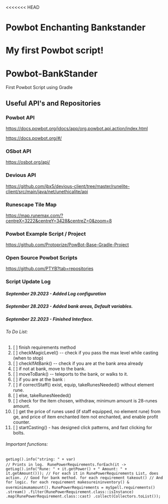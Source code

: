 <<<<<<< HEAD
# Powbot Enchanting Bankstander
My first Powbot script!
=======
# Powbot-BankStander
First Powbot Script using Gradle
>>>>>>> 

## Useful API's and Repositories

### Powbot API
https://docs.powbot.org/jdocs/app/org.powbot.api.action/index.html

https://docs.powbot.org/#/

### OSbot API   
https://osbot.org/api/

### Devious API
https://github.com/jbx5/devious-client/tree/master/runelite-client/src/main/java/net/unethicalite/api

### Runescape Tile Map
https://map.runemax.com/?centreX=3222&centreY=3428&centreZ=0&zoom=8

### Powbot Example Script / Project
https://github.com/Protoprize/PowBot-Base-Gradle-Project

### Open Source Powbot Scripts
https://github.com/PTYB?tab=repositories


### Script Update Log
##### September 29.2023 - Added Log configuration
##### September 28.2023 - Added bank areas, Default variables.
##### September 22.2023 - Finished Interface.


###### To Do List:
1. [ ] finish requirements method
2. [ ] checkMagicLevel() -- check if you pass the max level while casting (when to stop)
3. [ ] checkIfAtBank() -- check if you are at the bank area already
4. [ ] if not at bank, move to the bank.
5. [ ] moveToBank() -- teleports to the bank, or walks to it.
6. [ ] if you are at the bank :
7. [ ] if correctStaff() exist, equip, takeRunesNeeded() without element rune.
8. [ ] else, takeRunesNeeded()
9. [ ] check for the item chosen, withdraw, minimum amount is 28-runes amount.
10. [ ] get the price of runes used (if staff equipped, no element rune) from ge, and price of item enchanted item not enchanted, and enable profit counter.
11. [ ] startCasting() - has designed click patterns, and fast clicking for bolts.


###### Important functions:
`getLog().info("string: " + var)                                                                              // Prints in log.
`
`RunePowerRequirements.forEach(it -> getLog().info("Rune: " + it.getPower() + " Amount: " + it.getAmount())); // For each it in RunePowerRequirements List, does action.
                                                                                                             // Good for bank method. for each requirement takeout()
                                                                                                             // And for logic. for each requirement makesureininventory() & overminimumamount().`
`RunePowerRequirements = mySpell.requirements()
        .stream()
        .filter(RunePowerRequirement.class::isInstance)
        .map(RunePowerRequirement.class::cast)
        .collect(Collectors.toList());
`
